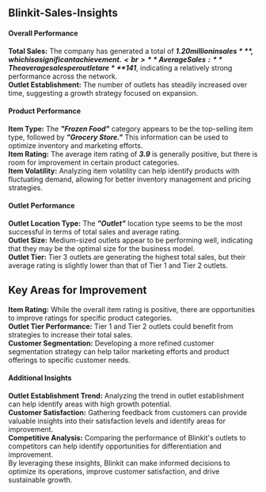 ## Blinkit-Sales-Insights


#### Overall Performance

**Total Sales:** The company has generated a total of ***$1.20 million in sales***, which is a significant achievement.<br>
**Average Sales:** The average sales per outlet are ***$141***, indicating a relatively strong performance across the network.<br>
**Outlet Establishment:** The number of outlets has steadily increased over time, suggesting a growth strategy focused on expansion.<br>
     
#### Product Performance

**Item Type:** The ***"Frozen Food"*** category appears to be the top-selling item type, followed by ***"Grocery Store."*** This information can be used to optimize inventory and marketing efforts.<br>
**Item Rating:** The average item rating of ***3.9*** is generally positive, but there is room for improvement in certain product categories.<br>
**Item Volatility:** Analyzing item volatility can help identify products with fluctuating demand, allowing for better inventory management and pricing strategies.<br>

#### Outlet Performance

**Outlet Location Type:** The ***"Outlet"*** location type seems to be the most successful in terms of total sales and average rating.<br>
**Outlet Size:** Medium-sized outlets appear to be performing well, indicating that they may be the optimal size for the business model.<br>
**Outlet Tier:** Tier 3 outlets are generating the highest total sales, but their average rating is slightly lower than that of Tier 1 and Tier 2 outlets.<br>

## Key Areas for Improvement

**Item Rating:** While the overall item rating is positive, there are opportunities to improve ratings for specific product categories.<br>
**Outlet Tier Performance:** Tier 1 and Tier 2 outlets could benefit from strategies to increase their total sales.<br>
**Customer Segmentation:** Developing a more refined customer segmentation strategy can help tailor marketing efforts and product offerings to specific customer needs.<br>

#### Additional Insights

**Outlet Establishment Trend:** Analyzing the trend in outlet establishment can help identify areas with high growth potential.<br>
**Customer Satisfaction:** Gathering feedback from customers can provide valuable insights into their satisfaction levels and identify areas for improvement.<br>
**Competitive Analysis:** Comparing the performance of Blinkit's outlets to competitors can help identify opportunities for differentiation and improvement.<br>
By leveraging these insights, Blinkit can make informed decisions to optimize its operations, improve customer satisfaction, and drive sustainable growth.








